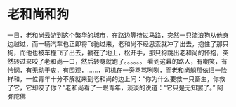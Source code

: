 # 老和尚和狗

一日，老和尚云游到这个繁华的城市，在路边等待过马路，突然一只流浪狗从他身边越过，而一辆汽车也正即将飞驰过来，老和尚不经思索就冲了出去，抱住了那只狗，而他也被车撞飞了出去，躺在了地上，松开手，那只狗跳出老和尚的怀抱，突然转过来咬了老和尚一口，然后转身就跑了。。。。。。
看到这幕的路人，有嘲笑，有怜悯，有无动于衷，有围观，......，司机在一旁骂骂咧咧，而老和尚躺那依旧一脸祥和，一位青年十分不解就来到老和尚的边上问：“你为什么要救一只畜生，你救了它，它却咬了你？”老和尚看了一眼青年，淡淡的说道：“它只是无知罢了。”
阿弥陀佛